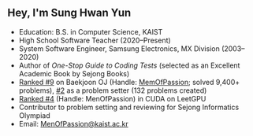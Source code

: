 ## Hey, I'm Sung Hwan Yun

- Education: B.S. in Computer Science, KAIST
- High School Software Teacher (2020–Present)
- System Software Engineer, Samsung Electronics, MX Division (2003–2020)
- Author of *One-Stop Guide to Coding Tests* (selected as an Excellent Academic Book by Sejong Books)
- [Ranked #9](https://www.acmicpc.net/ranklist) on Baekjoon OJ (Handle: [MemOfPassion](https://www.acmicpc.net/user/MenOfPassion); solved 9,400+ problems), [#2](https://www.acmicpc.net/ranklist/contribute/1) as a problem setter (132 problems created)
- [Ranked #4](https://leetgpu.com/profile?display_name=MenOfPassion) (Handle: MenOfPassion) in CUDA on LeetGPU
- Contributor to problem setting and reviewing for Sejong Informatics Olympiad
- Email: MenOfPassion@kaist.ac.kr
